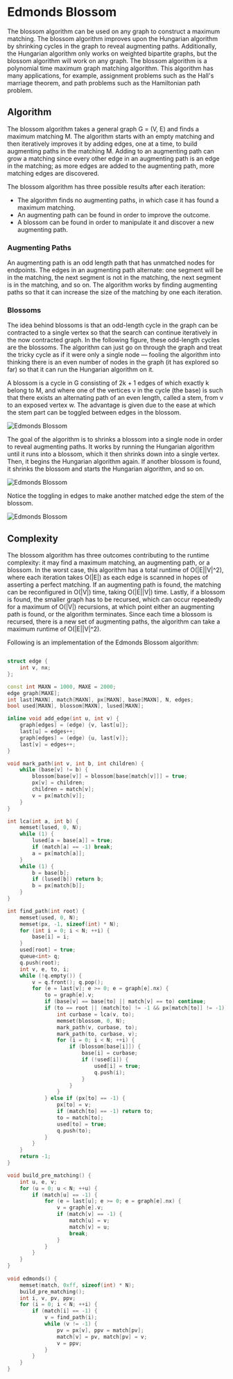 # Edmonds Blossom

The blossom algorithm can be used on any graph to construct a maximum matching. The blossom algorithm improves upon the Hungarian algorithm by shrinking cycles in the graph to reveal augmenting paths. Additionally, the Hungarian algorithm only works on weighted bipartite graphs, but the blossom algorithm will work on any graph. The blossom algorithm is a polynomial time maximum graph matching algorithm. This algorithm has many applications, for example, assignment problems such as the Hall's marriage theorem, and path problems such as the Hamiltonian path problem.

## Algorithm

The blossom algorithm takes a general graph G = (V, E) and finds a maximum matching M. The algorithm starts with an empty matching and then iteratively improves it by adding edges, one at a time, to build augmenting paths in the matching M. Adding to an augmenting path can grow a matching since every other edge in an augmenting path is an edge in the matching; as more edges are added to the augmenting path, more matching edges are discovered.

The blossom algorithm has three possible results after each iteration:
- The algorithm finds no augmenting paths, in which case it has found a maximum matching.
- An augmenting path can be found in order to improve the outcome.
- A blossom can be found in order to manipulate it and discover a new augmenting path.

### Augmenting Paths

An augmenting path is an odd length path that has unmatched nodes for endpoints. The edges in an augmenting path alternate: one segment will be in the matching, the next segment is not in the matching, the next segment is in the matching, and so on. The algorithm works by finding augmenting paths so that it can increase the size of the matching by one each iteration.

### Blossoms

The idea behind blossoms is that an odd-length cycle in the graph can be contracted to a single vertex so that the search can continue iteratively in the now contracted graph. In the following figure, these odd-length cycles are the blossoms. The algorithm can just go on through the graph and treat the tricky cycle as if it were only a single node — fooling the algorithm into thinking there is an even number of nodes in the graph (it has explored so far) so that it can run the Hungarian algorithm on it.

A blossom is a cycle in G consisting of 2k + 1 edges of which exactly k belong to M, and where one of the vertices v in the cycle (the base) is such that there exists an alternating path of an even length, called a stem, from v to an exposed vertex w. The advantage is given due to the ease at which the stem part can be toggled between edges in the blossom.

![Edmonds Blossom](https://ds055uzetaobb.cloudfront.net/image_optimizer/47535fd1ac93eaaf94af13174fa6648d42a45b19.png)

The goal of the algorithm is to shrinks a blossom into a single node in order to reveal augmenting paths. It works by running the Hungarian algorithm until it runs into a blossom, which it then shrinks down into a single vertex. Then, it begins the Hungarian algorithm again. If another blossom is found, it shrinks the blossom and starts the Hungarian algorithm, and so on.

![Edmonds Blossom](https://ds055uzetaobb.cloudfront.net/image_optimizer/2aae0151bc6976d02780e6187f5cadd1ebdd3b14.png)

Notice the toggling in edges to make another matched edge the stem of the blossom.

![Edmonds Blossom](https://ds055uzetaobb.cloudfront.net/image_optimizer/47213ea24e7978bca2464721c5a566a38442bc29.png)



## Complexity

The blossom algorithm has three outcomes contributing to the runtime complexity: it may find a maximum matching, an augmenting path, or a blossom. In the worst case, this algorithm has a total runtime of O(|E||V|^2), where each iteration takes O(|E|) as each edge is scanned in hopes of asserting a perfect matching. If an augmenting path is found, the matching can be reconfigured in O(|V|) time, taking O(|E||V|) time. Lastly, if a blossom is found, the smaller graph has to be recursed, which can occur repeatedly for a maximum of O(|V|) recursions, at which point either an augmenting path is found, or the algorithm terminates. Since each time a blossom is recursed, there is a new set of augmenting paths, the algorithm can take a maximum runtime of O(|E||V|^2).

Following is an implementation of the Edmonds Blossom algorithm:

```cpp

struct edge {
	int v, nx;
};

const int MAXN = 1000, MAXE = 2000;
edge graph[MAXE];
int last[MAXN], match[MAXN], px[MAXN], base[MAXN], N, edges;
bool used[MAXN], blossom[MAXN], lused[MAXN];

inline void add_edge(int u, int v) {
	graph[edges] = (edge) {v, last[u]};
	last[u] = edges++;
	graph[edges] = (edge) {u, last[v]};
	last[v] = edges++;
}

void mark_path(int v, int b, int children) {
	while (base[v] != b) {
		blossom[base[v]] = blossom[base[match[v]]] = true;
		px[v] = children;
		children = match[v];
		v = px[match[v]];
	}
}

int lca(int a, int b) {
	memset(lused, 0, N);
	while (1) {
		lused[a = base[a]] = true;
		if (match[a] == -1) break;
		a = px[match[a]];
	}
	while (1) {
		b = base[b];
		if (lused[b]) return b;
		b = px[match[b]];
	}
}

int find_path(int root) {
	memset(used, 0, N);
	memset(px, -1, sizeof(int) * N);
	for (int i = 0; i < N; ++i) {
		base[i] = i;
	}
	used[root] = true;
	queue<int> q;
	q.push(root);
	int v, e, to, i;
	while (!q.empty()) {
		v = q.front(); q.pop();
		for (e = last[v]; e >= 0; e = graph[e].nx) {
			to = graph[e].v;
			if (base[v] == base[to] || match[v] == to) continue;
			if (to == root || (match[to] != -1 && px[match[to]] != -1)) {
				int curbase = lca(v, to);
				memset(blossom, 0, N);
				mark_path(v, curbase, to);
				mark_path(to, curbase, v);
				for (i = 0; i < N; ++i) {
					if (blossom[base[i]]) {
						base[i] = curbase;
						if (!used[i]) {
							used[i] = true;
							q.push(i);
						}
					}
				}
			} else if (px[to] == -1) {
				px[to] = v;
				if (match[to] == -1) return to;
				to = match[to];
				used[to] = true;
				q.push(to);
			}
		}
	}
	return -1;
}

void build_pre_matching() {
	int u, e, v;
	for (u = 0; u < N; ++u) {
		if (match[u] == -1) {
			for (e = last[u]; e >= 0; e = graph[e].nx) {
				v = graph[e].v;
				if (match[v] == -1) {
					match[u] = v;
					match[v] = u;
					break;
				}
			}
		}
	}
}
				
void edmonds() {
	memset(match, 0xff, sizeof(int) * N);
	build_pre_matching();
	int i, v, pv, ppv;
	for (i = 0; i < N; ++i) {
		if (match[i] == -1) {
			v = find_path(i);
			while (v != -1) {
				pv = px[v], ppv = match[pv];
				match[v] = pv, match[pv] = v;
				v = ppv;
			}
		}
	}
}

```
